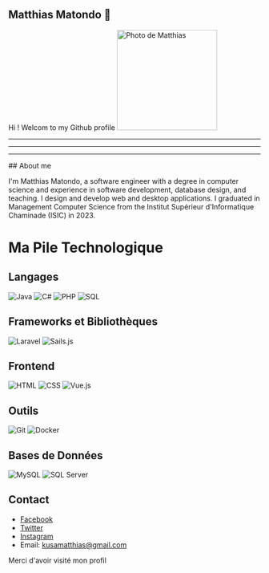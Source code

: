 ## Matthias Matondo 👋

Hi !
Welcom to my Github profile
<img src="https://z-p3-scontent.ffih1-2.fna.fbcdn.net/v/t39.30808-6/318132917_2002645649924008_4867761427481487110_n.jpg?_nc_cat=104&ccb=1-7&_nc_sid=a5f93a&_nc_eui2=AeGIC0gcqUmo_h7IstmUSRqgSmkZMc9NajVKaRkxz01qNQTyrzRO2sTrcW_pQJdfUWtkHqI2QpoOOfNkGcIcJjT5&_nc_ohc=pmXLCSopFWYQ7kNvgH__K9t&_nc_pt=5&_nc_zt=23&_nc_ht=z-p3-scontent.ffih1-2.fna&oh=00_AYCcc5SSZGFTS12gtA4VDFcYWowyX9rfemesZ4Em0ClXYg&oe=6683BCE6" alt="Photo de Matthias" srcset="" width="200px" height="200px">
<hr>
<hr>
<hr>
## About me

I'm Matthias Matondo, a software engineer with a degree in computer science and experience in software development, database design, and teaching. I design and develop web and desktop applications. I graduated in Management Computer Science from the Institut Supérieur d'Informatique Chaminade (ISIC) in 2023.

# Ma Pile Technologique

## Langages
![Java](https://img.shields.io/badge/Java-ED8B00?style=for-the-badge&logo=java&logoColor=white)
![C#](https://img.shields.io/badge/C%23-239120?style=for-the-badge&logo=c-sharp&logoColor=white)
![PHP](https://img.shields.io/badge/PHP-777BB4?style=for-the-badge&logo=php&logoColor=white)
![SQL](https://img.shields.io/badge/SQL-4479A1?style=for-the-badge&logo=sql&logoColor=white)

## Frameworks et Bibliothèques
![Laravel](https://img.shields.io/badge/Laravel-FF2D20?style=for-the-badge&logo=laravel&logoColor=white)
![Sails.js](https://img.shields.io/badge/Sails.js-0B2027?style=for-the-badge&logo=sails.js&logoColor=white)

## Frontend
![HTML](https://img.shields.io/badge/HTML5-E34F26?style=for-the-badge&logo=html5&logoColor=white)
![CSS](https://img.shields.io/badge/CSS3-1572B6?style=for-the-badge&logo=css3&logoColor=white)
![Vue.js](https://img.shields.io/badge/Vue.js-35495E?style=for-the-badge&logo=vue.js&logoColor=4FC08D)

## Outils
![Git](https://img.shields.io/badge/Git-F05033?style=for-the-badge&logo=git&logoColor=white)
![Docker](https://img.shields.io/badge/Docker-2496ED?style=for-the-badge&logo=docker&logoColor=white)

## Bases de Données
![MySQL](https://img.shields.io/badge/MySQL-4479A1?style=for-the-badge&logo=mysql&logoColor=white)
![SQL Server](https://img.shields.io/badge/SQL%20Server-CC2927?style=for-the-badge&logo=microsoft-sql-server&logoColor=white)


## Contact
- [Facebook](https://web.facebook.com/tichique.kusa)
- [Twitter](https://x.com/Mat_MatondKus)
- [Instagram](https://www.instagram.com/tychique_matondo/)
- Email: kusamatthias@gmail.com

Merci d'avoir visité mon profil
